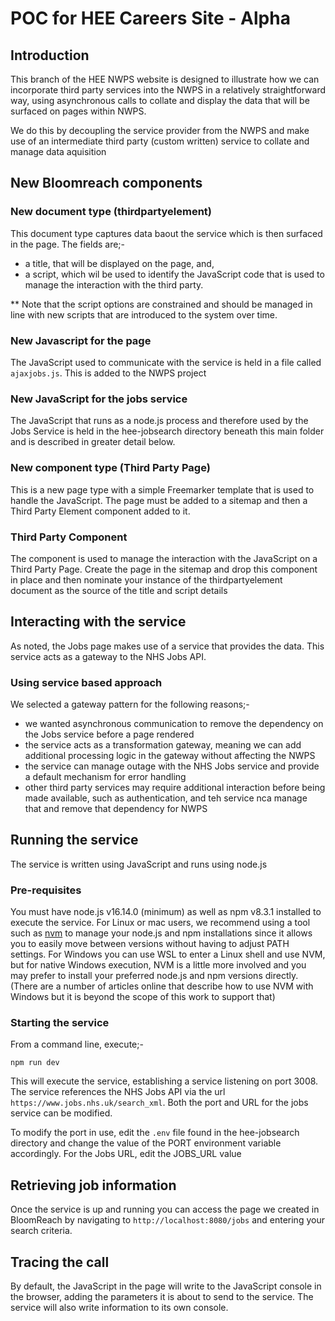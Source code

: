 # POC for HEE Careers Site - Alpha
## Introduction
This branch of the HEE NWPS website is designed to illustrate how we can incorporate third party services into the NWPS in a relatively straightforward way, using 
asynchronous calls to collate and display the data that will be surfaced on pages within NWPS.

We do this by decoupling the service provider from the NWPS and make use of an intermediate third party (custom written) service to collate and manage data aquisition 
## New Bloomreach components
### New document type (thirdpartyelement)
This document type captures data baout the service which is then surfaced in the page. The fields are;-
- a title, that will be displayed on the page, and,
- a script, which wil be used to identify the JavaScript code that is used to manage the interaction with the third party.

** Note that the script options are constrained and should be managed in line with new scripts that are introduced to the system over time. 
### New Javascript for the page
The JavaScript used to communicate with the service is held in a file called `ajaxjobs.js`. This is added to the NWPS project
### New JavaScript for the jobs service
The JavaScript that runs as a node.js process and therefore used by the Jobs Service is held in the hee-jobsearch directory beneath this main folder and is described in greater detail below.
### New component type (Third Party Page)
This is a new page type with a simple Freemarker template that is used to handle the JavaScript. The page must be added to a sitemap and then a Third Party 
Element component added to it. 

### Third Party Component
The component is used to manage the interaction with the JavaScript on a Third Party Page. Create the page in the sitemap and drop this component in place 
and then nominate your instance of the thirdpartyelement document as the source of the title and script details

## Interacting with the service
As noted, the Jobs page makes use of a service that provides the data. This service acts as a gateway to the NHS Jobs API. 
### Using service based approach
We selected a gateway pattern for the following reasons;-
- we wanted asynchronous communication to remove the dependency on the Jobs service before a page rendered
- the service acts as a transformation gateway, meaning we can add additional processing logic in the gateway without affecting the NWPS
- the service can manage outage with the NHS Jobs service and provide a default mechanism for error handling
- other third party services may require additional interaction before being made available, such as authentication, and teh service nca manage that 
and remove that dependency for NWPS

## Running the service
The service is written using JavaScript and runs using node.js 
### Pre-requisites
You must have node.js v16.14.0 (minimum) as well as npm v8.3.1 installed to execute the service. For Linux or mac users, we recommend using a tool such as 
[nvm](https://github.com/nvm-sh/nvm) to manage your node.js and npm installations since it allows you to easily move between versions without having to 
adjust PATH settings. For Windows you can use WSL to enter a Linux shell and use NVM, but for native Windows execution, NVM is a little more involved 
and you may prefer to install your preferred node.js and npm versions directly. (There are a number of articles online that describe how to use NVM with Windows
but it is beyond the scope of this work to support that)

### Starting the service
From a command line, execute;-

```npm run dev```

This will execute the service, establishing a service listening on port 3008. The service references the NHS Jobs API via the url `https://www.jobs.nhs.uk/search_xml`. 
Both the port and URL for the jobs service can be modified.

To modify the port in use, edit the `.env` file found in the hee-jobsearch directory and change the value of the PORT environment variable accordingly. For the Jobs URL, edit the JOBS_URL value
## Retrieving job information
Once the service is up and running you can access the page we created in BloomReach by navigating to `http://localhost:8080/jobs` and entering your search criteria. 
## Tracing the call
By default, the JavaScript in the page will write to the JavaScript console in the browser, adding the parameters it is about to send to the service. The service will also write information to its own console.  



